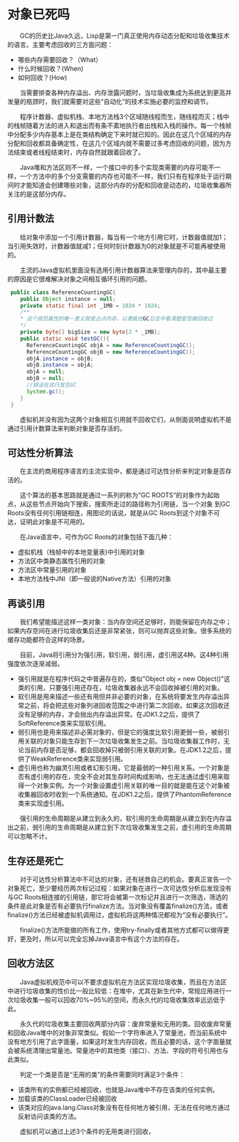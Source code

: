 # 对象已死吗
&emsp;&emsp;GC的历史比Java久远，Lisp是第一门真正使用内存动态分配和垃圾收集技术的语言。主要考虑回收的三方面问题：
- 哪些内存需要回收？（What）
- 什么时候回收？(When)
- 如何回收？(How)

&emsp;&emsp;当需要排查各种内存溢出、内存泄露问题时，当垃圾收集成为系统达到更高并发量的瓶颈时，我们就需要对这些”自动化“的技术实施必要的监控和调节。

&emsp;&emsp;程序计数器、虚拟机栈、本地方法栈3个区域随线程而生，随线程而灭；栈中的栈帧随着方法的进入和退出而有条不紊地执行者出栈和入栈的操作。每一个栈帧中分配多少内存基本上是在类结构确定下来时就已知的。因此在这几个区域的内存分配和回收都具备确定性，在这几个区域内就不需要过多考虑回收的问题，因为方法结束或者线程结束时，内存自然就跟着回收了。

&emsp;&emsp;Java堆和方法区则不一样，一个接口中的多个实现类需要的内存可能不一样，一个方法中的多个分支需要的内存也可能不一样，我们只有在程序处于运行期间时才能知道会创建哪些对象，这部分内存的分配和回收是动态的，垃圾收集器所关注的是这部分内存。

## 引用计数法
&emsp;&emsp;给对象中添加一个引用计数器，每当有一个地方引用它时，计数器值就加1；当引用失效时，计数器值就减1；任何时刻计数器为0的对象就是不可能再被使用的。

&emsp;&emsp;主流的Java虚拟机里面没有选用引用计数器算法来管理内存的，其中最主要的原因是它很难解决对象之间相互循环引用的问题。

```java
 public class ReferenceCountingGC{
    public Object instance = null;
    private static final int _1MB = 1024 * 1024;
    /**
    * 这个成员属性的唯一意义就是占点内存，以便能在GC日志中看清楚是否被回收过
    */
    private byte[] bigSize = new byte[2 * _1MB];
    public static void testGC(){
      ReferenceCountingGC objA = new ReferenceCountingGC();
      ReferenceCountingGC objB = new ReferenceCountingGC();
      objA.instance = objB;
      objB.instance = objA;
      objA = null;
      objB = null;
      //假设在这行发生GC
      System.gc();
    }
 }
```
&emsp;&emsp;虚拟机并没有因为这两个对象相互引用就不回收它们，从侧面说明虚拟机不是通过引用计数算法来判断对象是否存活的。

## 可达性分析算法
&emsp;&emsp;在主流的商用程序语言的主流实现中，都是通过可达性分析来判定对象是否存活的。

&emsp;&emsp;这个算法的基本思路就是通过一系列的称为”GC ROOTS“的对象作为起始点，从这些节点开始向下搜索，搜索所走过的路径称为引用链，当一个对象
到GC Roots没有任何引用链相连，用图论的话说，就是从GC Roots到这个对象不可达，证明此对象是不可用的。

&emsp;&emsp;在Java语言中，可作为GC Roots的对象包括下面几种：
* 虚拟机栈（栈帧中的本地变量表)中引用的对象
* 方法区中类静态属性引用的对象
* 方法区中常量引用的对象
* 本地方法栈中JNI（即一般说的Native方法）引用的对象

## 再谈引用
&emsp;&emsp;我们希望能描述这样一类对象：当内存空间还足够时，则能保留在内存之中；如果内存空间在进行垃圾收集后还是非常紧张，则可以抛弃这些对象。很多系统的缓存功能都符合这样的场景。

&emsp;&emsp;目前，Java将引用分为强引用，软引用，弱引用，虚引用这4种。这4种引用强度依次逐渐减弱。
- 强引用就是在程序代码之中普遍存在的，类似”Object obj = new Object()"这类的引用，只要强引用还存在，垃圾收集器永远不会回收掉被引用的对象。
- 软引用是用来描述一些还有用但并非必要的对象，在系统将要发生内存溢出异常之前，将会把这些对象列进回收范围之中进行第二次回收。如果这次回收还没有足够的内存，才会抛出内存溢出异常。在JDK1.2之后，提供了SoftReference类来实现软引用。
- 弱引用也是用来描述非必需对象的，但是它的强度比软引用更弱一些，被弱引用关联的对象只能生存到下一次垃圾收集发生之前。当垃圾收集器工作时，无论当前内存是否足够，都会回收掉只被弱引用关联的对象。在JDK1.2之后，提供了WeakReference类来实现弱引用。
- 虚引用也称为幽灵引用或者幻影引用，它是最弱的一种引用关系。一个对象是否有虚引用的存在，完全不会对其生存时间构成影响，也无法通过虚引用来取得一个对象实例。为一个对象设置虚引用关联的唯一目的就是能在这个对象被收集器回收时收到一个系统通知。在JDK1.2之后，提供了PhantomReference类来实现虚引用。

&emsp;&emsp;强引用的生命周期是从建立到永久的，软引用的生命周期是从建立到在内存溢出之前，弱引用的生命周期是从建立到下次垃圾收集发生之前，虚引用的生命周期可以忽略不计。

## 生存还是死亡 
&emsp;&emsp;对于可达性分析算法中不可达的对象，还有拯救自己的机会。要真正宣告一个对象死亡，至少要经历两次标记过程：如果对象在进行一次可达性分析后发现没有与GC Roots相连接的引用链，那它将会被第一次标记并且进行一次筛选，筛选的条件是此对象是否有必要执行finalize方法。当对象没有覆盖finalize()方法，或者finalize()方法已经被虚拟机调用过，虚拟机将这两种情况都视为“没有必要执行”。

&emsp;&emsp;finalize()方法所能做的所有工作，使用try-finally或者其他方式都可以做得更好，更及时，所以可以完全忘掉Java语言中有这个方法的存在。

## 回收方法区
&emsp;&emsp;Java虚拟机规范中可以不要求虚拟机在方法区实现垃圾收集，而且在方法区中进行垃圾收集的性价比一般比较低：在堆中，尤其在新生代中，常规应用进行一次垃圾收集一般可以回收70%~95%的空间，而永久代的垃圾收集效率远远低于此。

&emsp;&emsp;永久代的垃圾收集主要回收两部分内容：废弃常量和无用的类。回收废弃常量和回收Java堆中的对象非常类似。假如一个字符串进入了常量池，而当前系统中没有地方引用了此字面量，如果这时发生内存回收，而且必要的话，这个字面量就会被系统清理出常量池。常量池中的其他类（接口）、方法、字段的符号引用也与此类似。

&emsp;&emsp;判定一个类是否是“无用的类”的条件需要同时满足3个条件：
- 该类所有的实例都已经被回收，也就是Java堆中不存在该类的任何实例。
- 加载该类的ClassLoader已经被回收
- 该类对应的java.lang.Class对象没有在任何地方被引用，无法在任何地方通过反射访问该类的方法。

&emsp;&emsp;虚拟机可以通过上述3个条件的无用类进行回收，

